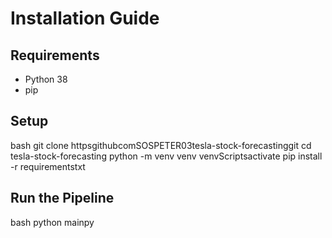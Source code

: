 # Installation Guide

## Requirements
- Python 38
- pip

## Setup
bash
git clone httpsgithubcomSOSPETER03tesla-stock-forecastinggit
cd tesla-stock-forecasting
python -m venv venv
venvScriptsactivate
pip install -r requirementstxt


## Run the Pipeline
bash
python mainpy

